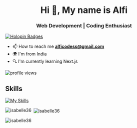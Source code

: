 
<h1 align="center">Hi 👋, My name is Alfi</h1> 
<h3 align="center">Web Development | Coding Enthusiast</h3>

[![Holopin Badges](https://holopin.me/isabelle36)](https://holopin.io/@isabelle36)

- 📫 How to reach me **alficodess@gmail.com**
- 🌍 I'm from India
- 🔍 I'm currently learning Next.js

![profile views](https://komarev.com/ghpvc/?username=isabelle36&color=green&style=blueviolet)


<h2>Skills</h2>

[![My Skills](https://skillicons.dev/icons?i=js,html,css,c,java,nodejs,mongodb,react,express,tailwindcss,firebase,bootstrap,figma,git,thunderclient)](https://skillicons.dev)


<p><img align="left" src="https://github-readme-stats.vercel.app/api/top-langs?username=isabelle36&show_icons=true&locale=en&layout=compact" alt="isabelle36" /></p>

<p>&nbsp;<img align="center" src="https://github-readme-stats.vercel.app/api?username=isabelle36&show_icons=true&locale=en" alt="isabelle36" /></p>

<p><img align="center" src="https://github-readme-streak-stats.herokuapp.com/?user=isabelle36&" alt="isabelle36" /></p>
